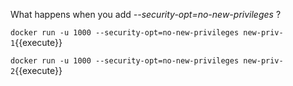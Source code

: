 What happens when you add _--security-opt=no-new-privileges_ ?

`docker run -u 1000 --security-opt=no-new-privileges new-priv-1`{{execute}}

`docker run -u 1000 --security-opt=no-new-privileges new-priv-2`{{execute}}
